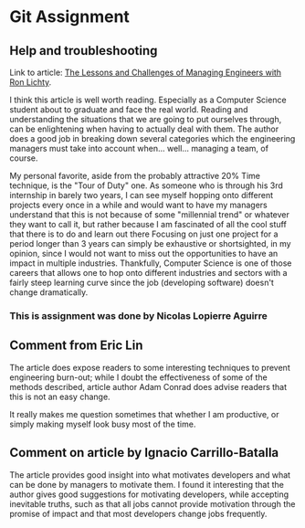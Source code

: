 # Git Assignment
## Help and troubleshooting
Link to article: [The Lessons and Challenges of Managing Engineers with Ron Lichty](https://softwareengineeringdaily.com/2018/12/07/the-lessons-and-challenges-of-managing-engineers-with-ron-lichty/).

I think this article is well worth reading. Especially as a Computer Science student about to graduate and face the real world. Reading and understanding the situations that we are going to put ourselves through, can be enlightening when having to actually deal with them. The author does a good job in breaking down several categories which the engineering managers must take into account when... well... managing a team, of course.

My personal favorite, aside from the probably attractive 20% Time technique, is the "Tour of Duty" one. As someone who is through his 3rd internship in barely two years, I can see myself hopping onto different projects every once in a while and would want to have my managers understand that this is not because of some "millennial trend" or whatever they want to call it, but rather because I am fascinated of all the cool stuff that there is to do and learn out there Focusing on just one project for a period longer than 3 years can simply be exhaustive or shortsighted, in my opinion, since I would not want to miss out the opportunities to have an impact in multiple industries. Thankfully, Computer Science is one of those careers that allows one to hop onto different industries and sectors with a fairly steep learning curve since the job (developing software) doesn't change dramatically.

### This is assignment was done by Nicolas Lopierre Aguirre

## Comment from Eric Lin
The article does expose readers to some interesting techniques to prevent engineering burn-out; while I doubt the effectiveness of some of the methods described, article author Adam Conrad does advise readers that this is not an easy change.

It really makes me question sometimes that whether I am productive, or simply making myself look busy most of the time.


## Comment on article by Ignacio Carrillo-Batalla

The article provides good insight into what 
motivates developers and what can be
done by managers to motivate them. I found it
interesting that the author gives good 
suggestions for motivating developers, while 
accepting inevitable truths, such as that 
all jobs cannot provide motivation through 
the promise of impact and that most 
developers change jobs frequently.